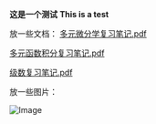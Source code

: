 **这是一个测试**
**This is a test**

放一些文档：
[多元微分学复习笔记.pdf](https://github.com/user-attachments/files/21159086/default.pdf)

[多元函数积分复习笔记.pdf](https://github.com/user-attachments/files/21159256/default.pdf)

[级数复习笔记.pdf](https://github.com/user-attachments/files/21159277/default.pdf)

放一些图片：

![Image](https://github.com/user-attachments/assets/e5d4cf48-d702-4b1c-9673-985926645065)